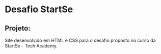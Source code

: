 # Desafio StartSe

## Projeto:

Site desenvolvido em HTML e CSS para o desafio proposto no curso da StartSe - Tech Academy.
